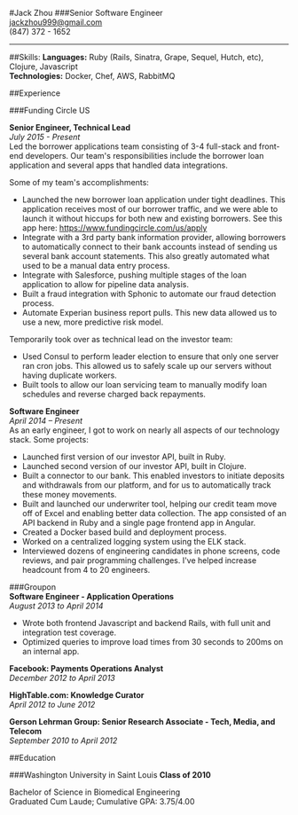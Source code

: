 #Jack Zhou
###Senior Software Engineer  
[jackzhou999@gmail.com](mailto:jackzhou999@gmail.com)  
(847) 372 - 1652  
_____

##Skills:
__Languages:__ Ruby (Rails, Sinatra, Grape, Sequel, Hutch, etc), Clojure, Javascript  
__Technologies:__ Docker, Chef, AWS, RabbitMQ


##Experience

###Funding Circle US

__Senior Engineer, Technical Lead__  
*July 2015 - Present*  
Led the borrower applications team consisting of 3-4 full-stack and front-end developers. Our team's responsibilities include the borrower loan application and several apps that handled data integrations.

Some of my team's accomplishments:

- Launched the new borrower loan application under tight deadlines. This application receives most of our borrower traffic, and we were able to launch it without hiccups for both new and existing borrowers. See this app here: https://www.fundingcircle.com/us/apply
- Integrate with a 3rd party bank information provider, allowing borrowers to automatically connect to their bank accounts instead of sending us several bank account statements. This also greatly automated what used to be a manual data entry process.
- Integrate with Salesforce, pushing multiple stages of the loan application to allow for pipeline data analysis.
- Built a fraud integration with Sphonic to automate our fraud detection process.
- Automate Experian business report pulls. This new data allowed us to use a new, more predictive risk model.



Temporarily took over as technical lead on the investor team:  

- Used Consul to perform leader election to ensure that only one server ran cron jobs. This allowed us to safely scale up our servers without having duplicate workers.  
- Built tools to allow our loan servicing team to manually modify loan schedules and reverse charged back repayments.

__Software Engineer__  
*April 2014 – Present*  
As an early engineer, I got to work on nearly all aspects of our technology stack. Some projects:    

- Launched first version of our investor API, built in Ruby.  
- Launched second version of our investor API, built in Clojure.  
- Built a connector to our bank. This enabled investors to initiate deposits and withdrawals from our platform, and for us to automatically track these money movements.  
- Built and launched our underwriter tool, helping our credit team move off of Excel and enabling better data collection. The app consisted of an API backend in Ruby and a single page frontend app in Angular.  
- Created a Docker based build and deployment process.  
- Worked on a centralized logging system using the ELK stack.  
- Interviewed dozens of engineering candidates in phone screens, code reviews, and pair programming challenges.      I've helped increase headcount from 4 to 20 engineers.  

###Groupon  
__Software Engineer - Application Operations__  
*August 2013 to April 2014*  
- Wrote both frontend Javascript and backend Rails, with full unit and integration test coverage.  
- Optimized queries to improve load times from 30 seconds to 200ms on an internal app.  


__Facebook: Payments Operations Analyst__  
*December 2012 to April 2013*

__HighTable.com: Knowledge Curator__  
*April 2012 to June 2012*  

__Gerson Lehrman Group: Senior Research Associate - Tech, Media, and Telecom__   
*September 2010 to April 2012* 


##Education

###Washington University in Saint Louis
__Class of 2010__

Bachelor of Science in Biomedical Engineering  
Graduated Cum Laude; Cumulative GPA: 3.75/4.00

